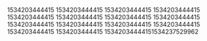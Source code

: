 1534203444415
1534203444415
1534203444415
1534203444415
1534203444415
1534203444415
1534203444415
1534203444415
1534203444415
1534203444415
1534203444415
1534203444415
1534203444415
1534203444415
15342034444151534237529962